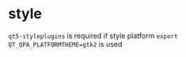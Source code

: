 # style
`qt5-styleplugins` is required if style platform `export QT_QPA_PLATFORMTHEME=gtk2` is used
